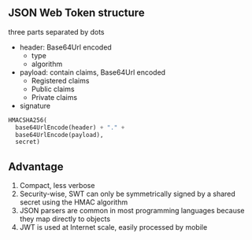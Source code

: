 ## JSON Web Token structure
three parts separated by dots
- header: Base64Url encoded
  - type
  - algorithm 
- payload: contain claims, Base64Url encoded
  - Registered claims
  - Public claims
  - Private claims
- signature
```python
HMACSHA256(
  base64UrlEncode(header) + "." +
  base64UrlEncode(payload),
  secret)
```

## Advantage
1. Compact, less verbose
2. Security-wise, SWT can only be symmetrically signed by a shared secret using the HMAC algorithm
3. JSON parsers are common in most programming languages because they map directly to objects
4. JWT is used at Internet scale, easily processed by mobile
